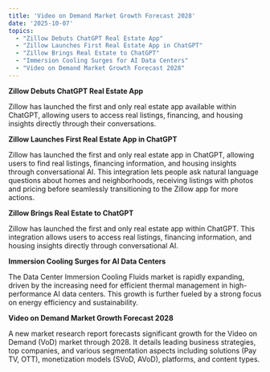 ```yaml
---
title: 'Video on Demand Market Growth Forecast 2028'
date: '2025-10-07'
topics:
  - "Zillow Debuts ChatGPT Real Estate App"
  - "Zillow Launches First Real Estate App in ChatGPT"
  - "Zillow Brings Real Estate to ChatGPT"
  - "Immersion Cooling Surges for AI Data Centers"
  - "Video on Demand Market Growth Forecast 2028"
---
```


**Zillow Debuts ChatGPT Real Estate App**

Zillow has launched the first and only real estate app available within ChatGPT, allowing users to access real listings, financing, and housing insights directly through their conversations.

**Zillow Launches First Real Estate App in ChatGPT**

Zillow has launched the first and only real estate app in ChatGPT, allowing users to find real listings, financing information, and housing insights through conversational AI. This integration lets people ask natural language questions about homes and neighborhoods, receiving listings with photos and pricing before seamlessly transitioning to the Zillow app for more actions.

**Zillow Brings Real Estate to ChatGPT**

Zillow has launched the first and only real estate app within ChatGPT. This integration allows users to access real listings, financing information, and housing insights directly through conversational AI.

**Immersion Cooling Surges for AI Data Centers**

The Data Center Immersion Cooling Fluids market is rapidly expanding, driven by the increasing need for efficient thermal management in high-performance AI data centers. This growth is further fueled by a strong focus on energy efficiency and sustainability.

**Video on Demand Market Growth Forecast 2028**

A new market research report forecasts significant growth for the Video on Demand (VoD) market through 2028. It details leading business strategies, top companies, and various segmentation aspects including solutions (Pay TV, OTT), monetization models (SVoD, AVoD), platforms, and content types.

